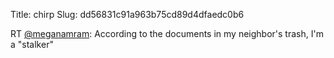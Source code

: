 Title: chirp
Slug: dd56831c91a963b75cd89d4dfaedc0b6

RT <a href="http://twitter.com/meganamram">@meganamram</a>: According to the documents in my neighbor's trash, I'm a "stalker"
